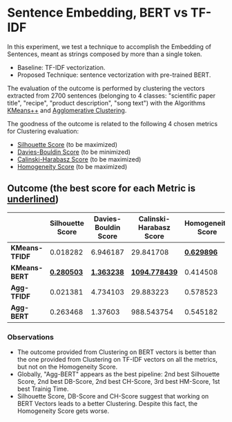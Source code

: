 # Sentence Embedding, BERT vs TF-IDF

In this experiment, we test a technique to accomplish the Embedding of Sentences, meant as strings composed by more than a single token.

- Baseline: TF-IDF vectorization.
- Proposed Technique: sentence vectorization with pre-trained BERT.

The evaluation of the outcome is performed by clustering the vectors extracted from 2700 sentences (belonging to 4 classes: "scientific paper title", "recipe", "product description", "song text") with the Algorithms [KMeans++](https://scikit-learn.org/stable/modules/generated/sklearn.cluster.KMeans.html) and [Agglomerative Clustering](https://scikit-learn.org/stable/modules/generated/sklearn.cluster.AgglomerativeClustering.html). 

The goodness of the outcome is related to the following 4 chosen metrics for Clustering evaluation:
- [Silhouette Score](https://scikit-learn.org/stable/modules/generated/sklearn.metrics.silhouette_score.html) (to be maximized)
- [Davies-Bouldin Score](https://scikit-learn.org/stable/modules/generated/sklearn.metrics.davies_bouldin_score.html) (to be minimized)
- [Calinski-Harabasz Score](https://scikit-learn.org/stable/modules/generated/sklearn.metrics.calinski_harabasz_score.html) (to be maximized)
- [Homogeneity Score](https://scikit-learn.org/stable/modules/generated/sklearn.metrics.homogeneity_score.html) (to be maximized)

## Outcome (the best score for each Metric is <ins>underlined</ins>)
| | Silhouette Score | Davies-Bouldin Score | Calinski-Harabasz Score | Homogeneity Score | Training Time (iterations) |
| ---------- | ---------------- | -------------------- | ----------------------- | ----------------- | --------------- |
| **KMeans-TFIDF** | 0.018282 | 6.946187 | 29.841708 | **<ins>0.629896</ins>** | 0:00:50.746153 (25) |
| **KMeans-BERT** | **<ins>0.280503</ins>** | **<ins>1.363238</ins>** | **<ins>1094.778439</ins>** | 0.414508 | 0:00:05.596511 (25) |
| **Agg-TFIDF** | 0.021381 | 4.734103 | 29.883223 | 0.578523 | 0:00:16.580724 (1) |
| **Agg-BERT** | 0.263468 | 1.37603 | 988.543754 | 0.545182 | 0:00:00.949103 (1) |

### Observations
- The outcome provided from Clustering on BERT vectors is better than the one provided from Clustering on TF-IDF vectors on all the metrics, but not on the Homogeneity Score.
- Globally, "Agg-BERT" appears as the best pipeline: 2nd best Silhouette Score, 2nd best DB-Score, 2nd best CH-Score, 3rd best HM-Score, 1st best Trainig Time.
- Silhouette Score, DB-Score and CH-Score suggest that working on BERT Vectors leads to a better Clustering. Despite this fact, the Homogeneity Score gets worse.
